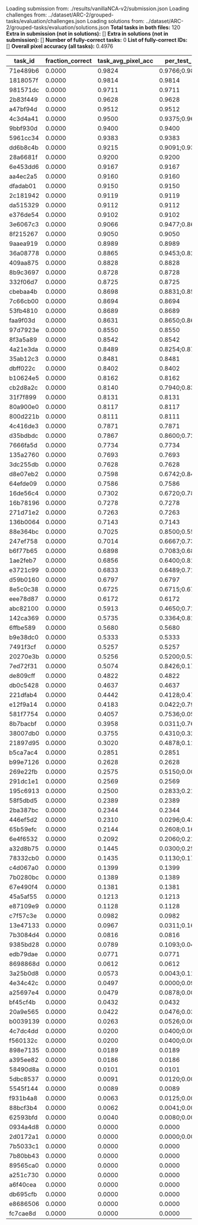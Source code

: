 Loading submission from: ./results/vanillaNCA-v2/submission.json
Loading challenges from: ../dataset/ARC-2/grouped-tasks/evaluation/challenges.json
Loading solutions from: ../dataset/ARC-2/grouped-tasks/evaluation/solutions.json
**Total tasks in both files:** 120
**Extra in submission (not in solutions):** []
**Extra in solutions (not in submission):** []
**Number of fully-correct tasks:** 0
**List of fully-correct IDs:** []
**Overall pixel accuracy (all tasks):** 0.4976

| task_id | fraction_correct | task_avg_pixel_acc | per_test_pixel_acc |
| --- | --- | --- | --- |
| 71e489b6 | 0.0000 | 0.9824 | 0.9766;0.9883 |
| 1818057f | 0.0000 | 0.9814 | 0.9814 |
| 981571dc | 0.0000 | 0.9711 | 0.9711 |
| 2b83f449 | 0.0000 | 0.9628 | 0.9628 |
| a47bf94d | 0.0000 | 0.9512 | 0.9512 |
| 4c3d4a41 | 0.0000 | 0.9500 | 0.9375;0.9625 |
| 9bbf930d | 0.0000 | 0.9400 | 0.9400 |
| 5961cc34 | 0.0000 | 0.9383 | 0.9383 |
| dd6b8c4b | 0.0000 | 0.9215 | 0.9091;0.9339 |
| 28a6681f | 0.0000 | 0.9200 | 0.9200 |
| 6e453dd6 | 0.0000 | 0.9167 | 0.9167 |
| aa4ec2a5 | 0.0000 | 0.9160 | 0.9160 |
| dfadab01 | 0.0000 | 0.9150 | 0.9150 |
| 2c181942 | 0.0000 | 0.9119 | 0.9119 |
| da515329 | 0.0000 | 0.9112 | 0.9112 |
| e376de54 | 0.0000 | 0.9102 | 0.9102 |
| 3e6067c3 | 0.0000 | 0.9066 | 0.9477;0.8656 |
| 8f215267 | 0.0000 | 0.9050 | 0.9050 |
| 9aaea919 | 0.0000 | 0.8989 | 0.8989 |
| 36a08778 | 0.0000 | 0.8865 | 0.9453;0.8278 |
| 409aa875 | 0.0000 | 0.8828 | 0.8828 |
| 8b9c3697 | 0.0000 | 0.8728 | 0.8728 |
| 332f06d7 | 0.0000 | 0.8725 | 0.8725 |
| cbebaa4b | 0.0000 | 0.8698 | 0.8831;0.8565 |
| 7c66cb00 | 0.0000 | 0.8694 | 0.8694 |
| 53fb4810 | 0.0000 | 0.8689 | 0.8689 |
| faa9f03d | 0.0000 | 0.8631 | 0.8650;0.8611 |
| 97d7923e | 0.0000 | 0.8550 | 0.8550 |
| 8f3a5a89 | 0.0000 | 0.8542 | 0.8542 |
| 4a21e3da | 0.0000 | 0.8489 | 0.8254;0.8725 |
| 35ab12c3 | 0.0000 | 0.8481 | 0.8481 |
| dbff022c | 0.0000 | 0.8402 | 0.8402 |
| b10624e5 | 0.0000 | 0.8162 | 0.8162 |
| cb2d8a2c | 0.0000 | 0.8140 | 0.7940;0.8341 |
| 31f7f899 | 0.0000 | 0.8131 | 0.8131 |
| 80a900e0 | 0.0000 | 0.8117 | 0.8117 |
| 800d221b | 0.0000 | 0.8111 | 0.8111 |
| 4c416de3 | 0.0000 | 0.7871 | 0.7871 |
| d35bdbdc | 0.0000 | 0.7867 | 0.8600;0.7200;0.7800 |
| 7666fa5d | 0.0000 | 0.7734 | 0.7734 |
| 135a2760 | 0.0000 | 0.7693 | 0.7693 |
| 3dc255db | 0.0000 | 0.7628 | 0.7628 |
| d8e07eb2 | 0.0000 | 0.7598 | 0.6742;0.8455 |
| 64efde09 | 0.0000 | 0.7586 | 0.7586 |
| 16de56c4 | 0.0000 | 0.7302 | 0.6720;0.7884 |
| 16b78196 | 0.0000 | 0.7278 | 0.7278 |
| 271d71e2 | 0.0000 | 0.7263 | 0.7263 |
| 136b0064 | 0.0000 | 0.7143 | 0.7143 |
| 88e364bc | 0.0000 | 0.7025 | 0.8500;0.5550 |
| 247ef758 | 0.0000 | 0.7014 | 0.6667;0.7361 |
| b6f77b65 | 0.0000 | 0.6898 | 0.7083;0.6875;0.6736 |
| 1ae2feb7 | 0.0000 | 0.6856 | 0.6400;0.8167;0.6000 |
| e3721c99 | 0.0000 | 0.6833 | 0.6489;0.7178 |
| d59b0160 | 0.0000 | 0.6797 | 0.6797 |
| 8e5c0c38 | 0.0000 | 0.6725 | 0.6715;0.6736 |
| eee78d87 | 0.0000 | 0.6172 | 0.6172 |
| abc82100 | 0.0000 | 0.5913 | 0.4650;0.7175 |
| 142ca369 | 0.0000 | 0.5735 | 0.3364;0.8105 |
| 6ffbe589 | 0.0000 | 0.5680 | 0.5680 |
| b9e38dc0 | 0.0000 | 0.5333 | 0.5333 |
| 7491f3cf | 0.0000 | 0.5257 | 0.5257 |
| 20270e3b | 0.0000 | 0.5256 | 0.5200;0.5312 |
| 7ed72f31 | 0.0000 | 0.5074 | 0.8426;0.1722 |
| de809cff | 0.0000 | 0.4822 | 0.4822 |
| db0c5428 | 0.0000 | 0.4637 | 0.4637 |
| 221dfab4 | 0.0000 | 0.4442 | 0.4128;0.4756 |
| e12f9a14 | 0.0000 | 0.4183 | 0.0422;0.7944 |
| 581f7754 | 0.0000 | 0.4057 | 0.7536;0.0579 |
| 8b7bacbf | 0.0000 | 0.3958 | 0.0311;0.7605 |
| 38007db0 | 0.0000 | 0.3755 | 0.4310;0.3200 |
| 21897d95 | 0.0000 | 0.3020 | 0.4878;0.1163 |
| b5ca7ac4 | 0.0000 | 0.2851 | 0.2851 |
| b99e7126 | 0.0000 | 0.2628 | 0.2628 |
| 269e22fb | 0.0000 | 0.2575 | 0.5150;0.0000 |
| 291dc1e1 | 0.0000 | 0.2569 | 0.2569 |
| 195c6913 | 0.0000 | 0.2500 | 0.2833;0.2167 |
| 58f5dbd5 | 0.0000 | 0.2389 | 0.2389 |
| 2ba387bc | 0.0000 | 0.2344 | 0.2344 |
| 446ef5d2 | 0.0000 | 0.2310 | 0.0296;0.4325 |
| 65b59efc | 0.0000 | 0.2144 | 0.2608;0.1680 |
| 6e4f6532 | 0.0000 | 0.2092 | 0.2060;0.2125 |
| a32d8b75 | 0.0000 | 0.1445 | 0.0300;0.2591 |
| 78332cb0 | 0.0000 | 0.1435 | 0.1130;0.1739 |
| c4d067a0 | 0.0000 | 0.1399 | 0.1399 |
| 7b0280bc | 0.0000 | 0.1389 | 0.1389 |
| 67e490f4 | 0.0000 | 0.1381 | 0.1381 |
| 45a5af55 | 0.0000 | 0.1213 | 0.1213 |
| e87109e9 | 0.0000 | 0.1128 | 0.1128 |
| c7f57c3e | 0.0000 | 0.0982 | 0.0982 |
| 13e47133 | 0.0000 | 0.0967 | 0.0311;0.1622 |
| 7b3084d4 | 0.0000 | 0.0816 | 0.0816 |
| 9385bd28 | 0.0000 | 0.0789 | 0.1093;0.0486 |
| edb79dae | 0.0000 | 0.0771 | 0.0771 |
| 8698868d | 0.0000 | 0.0612 | 0.0612 |
| 3a25b0d8 | 0.0000 | 0.0573 | 0.0043;0.1104 |
| 4e34c42c | 0.0000 | 0.0497 | 0.0000;0.0994 |
| a25697e4 | 0.0000 | 0.0479 | 0.0878;0.0080 |
| bf45cf4b | 0.0000 | 0.0432 | 0.0432 |
| 20a9e565 | 0.0000 | 0.0422 | 0.0476;0.0368 |
| b0039139 | 0.0000 | 0.0263 | 0.0526;0.0000 |
| 4c7dc4dd | 0.0000 | 0.0200 | 0.0400;0.0000 |
| f560132c | 0.0000 | 0.0200 | 0.0400;0.0000 |
| 898e7135 | 0.0000 | 0.0189 | 0.0189 |
| a395ee82 | 0.0000 | 0.0186 | 0.0186 |
| 58490d8a | 0.0000 | 0.0101 | 0.0101 |
| 5dbc8537 | 0.0000 | 0.0091 | 0.0120;0.0063 |
| 5545f144 | 0.0000 | 0.0089 | 0.0089 |
| f931b4a8 | 0.0000 | 0.0063 | 0.0125;0.0000 |
| 88bcf3b4 | 0.0000 | 0.0062 | 0.0041;0.0082 |
| 62593bfd | 0.0000 | 0.0040 | 0.0080;0.0000 |
| 0934a4d8 | 0.0000 | 0.0000 | 0.0000 |
| 2d0172a1 | 0.0000 | 0.0000 | 0.0000;0.0000 |
| 7b5033c1 | 0.0000 | 0.0000 | 0.0000 |
| 7b80bb43 | 0.0000 | 0.0000 | 0.0000 |
| 89565ca0 | 0.0000 | 0.0000 | 0.0000 |
| a251c730 | 0.0000 | 0.0000 | 0.0000 |
| a6f40cea | 0.0000 | 0.0000 | 0.0000 |
| db695cfb | 0.0000 | 0.0000 | 0.0000 |
| e8686506 | 0.0000 | 0.0000 | 0.0000 |
| fc7cae8d | 0.0000 | 0.0000 | 0.0000 |
